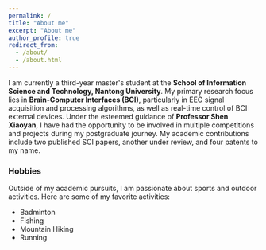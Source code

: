 ```yaml
---
permalink: /
title: "About me"
excerpt: "About me"
author_profile: true
redirect_from: 
  - /about/
  - /about.html
---
```



I am currently a third-year master's student at the **School of Information Science and Technology, Nantong University**. My primary research focus lies in **Brain-Computer Interfaces (BCI)**, particularly in EEG signal acquisition and processing algorithms, as well as real-time control of BCI external devices. Under the esteemed guidance of **Professor Shen Xiaoyan**, I have had the opportunity to be involved in multiple competitions and projects during my postgraduate journey. My academic contributions include two published SCI papers, another under review, and four patents to my name.

### Hobbies

Outside of my academic pursuits, I am passionate about sports and outdoor activities. Here are some of my favorite activities:
- Badminton
- Fishing
- Mountain Hiking
- Running
